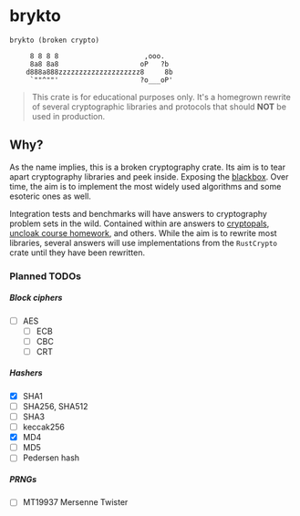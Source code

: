 # brykto

```
brykto (broken crypto)

     8 8 8 8                     ,ooo.
     8a8 8a8                    oP   ?b
    d888a888zzzzzzzzzzzzzzzzzzzz8     8b
     `""^""'                    ?o___oP'
```

> This crate is for educational purposes only. It's a homegrown rewrite of several cryptographic libraries and protocols that should **NOT** be used in production.

## Why?
As the name implies, this is a broken cryptography crate. Its aim is to tear apart cryptography libraries and peek inside. Exposing the [blackbox](https://en.wikipedia.org/wiki/Black_box). Over time, the aim is to implement the most widely used algorithms and some esoteric ones as well.

Integration tests and benchmarks will have answers to cryptography problem sets in the wild. Contained within are answers to [cryptopals](https://cryptopals.com/), [uncloak course homework](https://uncloak.org/courses/rust+cryptography+engineering/course-2022-11-18+Session+1+Notes), and others. While the aim is to rewrite most libraries, several answers will use implementations from the `RustCrypto` crate until they have been rewritten.

### Planned TODOs

##### Block ciphers
- [ ] AES
	- [ ] ECB
	- [ ] CBC
	- [ ] CRT

##### Hashers
- [X] SHA1
- [ ] SHA256, SHA512
- [ ] SHA3
- [ ] keccak256
- [X] MD4
- [ ] MD5
- [ ] Pedersen hash

##### PRNGs
- [ ] MT19937 Mersenne Twister
